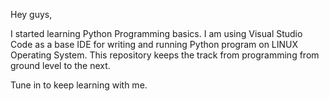 Hey guys,

I started learning Python Programming basics.
I am using Visual Studio Code as a base IDE for writing and running Python program on LINUX Operating System.
This repository keeps the track from programming from ground level to the next.

Tune in to keep learning with me.
